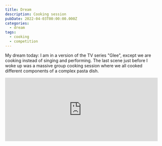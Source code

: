 ```yaml
---
title: Dream
description: Cooking session
pubDate: 2022-04-03T00:00:00.000Z
categories:
  - dream
tags:
  - cooking
  - competition
---
```


My dream today: I am in a version of the TV series "Glee", except we are cooking instead of singing and performing. The last scene just before I woke up was a massive group cooking session where we all cooked different components of a complex pasta dish.

<iframe src="https://www.facebook.com/plugins/post.php?href=https%3A%2F%2Fwww.facebook.com%2Fchris1.tham%2Fposts%2Fpfbid0XLPAwVXTX3Q8iLpgCguWoCd9XVRaSMbFr1auwrMp6vBE3Ws6iou1nFLwzcJePKt2l&show_text=true&width=500" width="500" height="208" style="border:none;overflow:hidden" scrolling="no" frameborder="0" allowfullscreen="true" allow="autoplay; clipboard-write; encrypted-media; picture-in-picture; web-share"></iframe>
